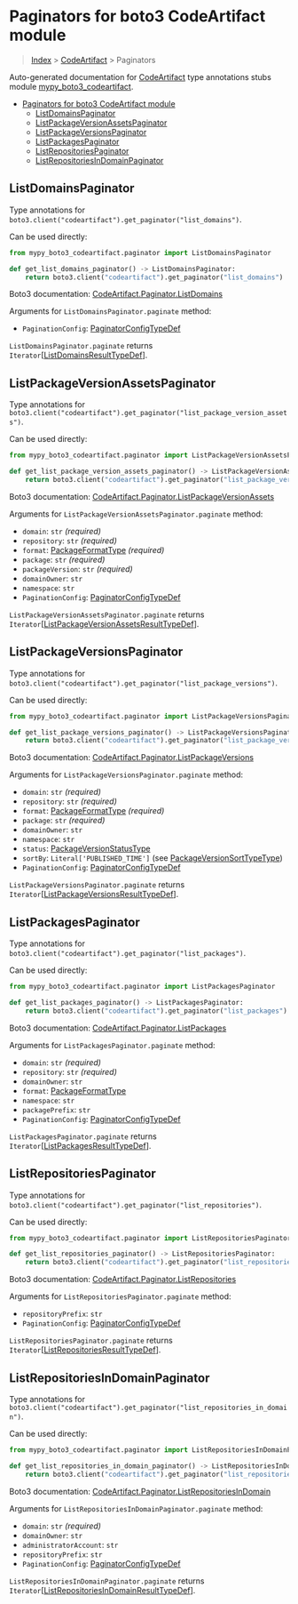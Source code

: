# Paginators for boto3 CodeArtifact module

> [Index](..) > [CodeArtifact](.) > Paginators

Auto-generated documentation for
[CodeArtifact](https://boto3.amazonaws.com/v1/documentation/api/1.17.73/reference/services/codeartifact.html#CodeArtifact)
type annotations stubs module
[mypy_boto3_codeartifact](https://pypi.org/project/mypy-boto3-codeartifact/).

- [Paginators for boto3 CodeArtifact module](#paginators-for-boto3-codeartifact-module)
  - [ListDomainsPaginator](#listdomainspaginator)
  - [ListPackageVersionAssetsPaginator](#listpackageversionassetspaginator)
  - [ListPackageVersionsPaginator](#listpackageversionspaginator)
  - [ListPackagesPaginator](#listpackagespaginator)
  - [ListRepositoriesPaginator](#listrepositoriespaginator)
  - [ListRepositoriesInDomainPaginator](#listrepositoriesindomainpaginator)

## ListDomainsPaginator

Type annotations for
`boto3.client("codeartifact").get_paginator("list_domains")`.

Can be used directly:

```python
from mypy_boto3_codeartifact.paginator import ListDomainsPaginator

def get_list_domains_paginator() -> ListDomainsPaginator:
    return boto3.client("codeartifact").get_paginator("list_domains")
```

Boto3 documentation:
[CodeArtifact.Paginator.ListDomains](https://boto3.amazonaws.com/v1/documentation/api/1.17.73/reference/services/codeartifact.html#CodeArtifact.Paginator.ListDomains)

Arguments for `ListDomainsPaginator.paginate` method:

- `PaginationConfig`:
  [PaginatorConfigTypeDef](./type_defs.md#paginatorconfigtypedef)

`ListDomainsPaginator.paginate` returns
`Iterator`\[[ListDomainsResultTypeDef](./type_defs.md#listdomainsresulttypedef)\].

## ListPackageVersionAssetsPaginator

Type annotations for
`boto3.client("codeartifact").get_paginator("list_package_version_assets")`.

Can be used directly:

```python
from mypy_boto3_codeartifact.paginator import ListPackageVersionAssetsPaginator

def get_list_package_version_assets_paginator() -> ListPackageVersionAssetsPaginator:
    return boto3.client("codeartifact").get_paginator("list_package_version_assets")
```

Boto3 documentation:
[CodeArtifact.Paginator.ListPackageVersionAssets](https://boto3.amazonaws.com/v1/documentation/api/1.17.73/reference/services/codeartifact.html#CodeArtifact.Paginator.ListPackageVersionAssets)

Arguments for `ListPackageVersionAssetsPaginator.paginate` method:

- `domain`: `str` *(required)*
- `repository`: `str` *(required)*
- `format`: [PackageFormatType](./literals.md#packageformattype) *(required)*
- `package`: `str` *(required)*
- `packageVersion`: `str` *(required)*
- `domainOwner`: `str`
- `namespace`: `str`
- `PaginationConfig`:
  [PaginatorConfigTypeDef](./type_defs.md#paginatorconfigtypedef)

`ListPackageVersionAssetsPaginator.paginate` returns
`Iterator`\[[ListPackageVersionAssetsResultTypeDef](./type_defs.md#listpackageversionassetsresulttypedef)\].

## ListPackageVersionsPaginator

Type annotations for
`boto3.client("codeartifact").get_paginator("list_package_versions")`.

Can be used directly:

```python
from mypy_boto3_codeartifact.paginator import ListPackageVersionsPaginator

def get_list_package_versions_paginator() -> ListPackageVersionsPaginator:
    return boto3.client("codeartifact").get_paginator("list_package_versions")
```

Boto3 documentation:
[CodeArtifact.Paginator.ListPackageVersions](https://boto3.amazonaws.com/v1/documentation/api/1.17.73/reference/services/codeartifact.html#CodeArtifact.Paginator.ListPackageVersions)

Arguments for `ListPackageVersionsPaginator.paginate` method:

- `domain`: `str` *(required)*
- `repository`: `str` *(required)*
- `format`: [PackageFormatType](./literals.md#packageformattype) *(required)*
- `package`: `str` *(required)*
- `domainOwner`: `str`
- `namespace`: `str`
- `status`: [PackageVersionStatusType](./literals.md#packageversionstatustype)
- `sortBy`: `Literal['PUBLISHED_TIME']` (see
  [PackageVersionSortTypeType](./literals.md#packageversionsorttypetype))
- `PaginationConfig`:
  [PaginatorConfigTypeDef](./type_defs.md#paginatorconfigtypedef)

`ListPackageVersionsPaginator.paginate` returns
`Iterator`\[[ListPackageVersionsResultTypeDef](./type_defs.md#listpackageversionsresulttypedef)\].

## ListPackagesPaginator

Type annotations for
`boto3.client("codeartifact").get_paginator("list_packages")`.

Can be used directly:

```python
from mypy_boto3_codeartifact.paginator import ListPackagesPaginator

def get_list_packages_paginator() -> ListPackagesPaginator:
    return boto3.client("codeartifact").get_paginator("list_packages")
```

Boto3 documentation:
[CodeArtifact.Paginator.ListPackages](https://boto3.amazonaws.com/v1/documentation/api/1.17.73/reference/services/codeartifact.html#CodeArtifact.Paginator.ListPackages)

Arguments for `ListPackagesPaginator.paginate` method:

- `domain`: `str` *(required)*
- `repository`: `str` *(required)*
- `domainOwner`: `str`
- `format`: [PackageFormatType](./literals.md#packageformattype)
- `namespace`: `str`
- `packagePrefix`: `str`
- `PaginationConfig`:
  [PaginatorConfigTypeDef](./type_defs.md#paginatorconfigtypedef)

`ListPackagesPaginator.paginate` returns
`Iterator`\[[ListPackagesResultTypeDef](./type_defs.md#listpackagesresulttypedef)\].

## ListRepositoriesPaginator

Type annotations for
`boto3.client("codeartifact").get_paginator("list_repositories")`.

Can be used directly:

```python
from mypy_boto3_codeartifact.paginator import ListRepositoriesPaginator

def get_list_repositories_paginator() -> ListRepositoriesPaginator:
    return boto3.client("codeartifact").get_paginator("list_repositories")
```

Boto3 documentation:
[CodeArtifact.Paginator.ListRepositories](https://boto3.amazonaws.com/v1/documentation/api/1.17.73/reference/services/codeartifact.html#CodeArtifact.Paginator.ListRepositories)

Arguments for `ListRepositoriesPaginator.paginate` method:

- `repositoryPrefix`: `str`
- `PaginationConfig`:
  [PaginatorConfigTypeDef](./type_defs.md#paginatorconfigtypedef)

`ListRepositoriesPaginator.paginate` returns
`Iterator`\[[ListRepositoriesResultTypeDef](./type_defs.md#listrepositoriesresulttypedef)\].

## ListRepositoriesInDomainPaginator

Type annotations for
`boto3.client("codeartifact").get_paginator("list_repositories_in_domain")`.

Can be used directly:

```python
from mypy_boto3_codeartifact.paginator import ListRepositoriesInDomainPaginator

def get_list_repositories_in_domain_paginator() -> ListRepositoriesInDomainPaginator:
    return boto3.client("codeartifact").get_paginator("list_repositories_in_domain")
```

Boto3 documentation:
[CodeArtifact.Paginator.ListRepositoriesInDomain](https://boto3.amazonaws.com/v1/documentation/api/1.17.73/reference/services/codeartifact.html#CodeArtifact.Paginator.ListRepositoriesInDomain)

Arguments for `ListRepositoriesInDomainPaginator.paginate` method:

- `domain`: `str` *(required)*
- `domainOwner`: `str`
- `administratorAccount`: `str`
- `repositoryPrefix`: `str`
- `PaginationConfig`:
  [PaginatorConfigTypeDef](./type_defs.md#paginatorconfigtypedef)

`ListRepositoriesInDomainPaginator.paginate` returns
`Iterator`\[[ListRepositoriesInDomainResultTypeDef](./type_defs.md#listrepositoriesindomainresulttypedef)\].
